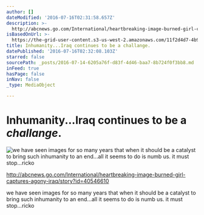 ```yaml
---
author: []
dateModified: '2016-07-16T02:31:58.657Z'
description: >-
  http://abcnews.go.com/International/heartbreaking-image-burned-girl-captures-agony-iraq/story?id=40546610
isBasedOnUrl: >-
  https://the-grid-user-content.s3-us-west-2.amazonaws.com/11f2d4d7-4b99-445b-8b1d-33f2ea33f40b.jpg
title: Inhumanity...Iraq continues to be a challange.
datePublished: '2016-07-16T02:32:08.103Z'
starred: false
sourcePath: _posts/2016-07-14-6205a76f-d83f-4d46-baa7-8b724f0f3bb8.md
inFeed: true
hasPage: false
inNav: false
_type: MediaObject

---
```

# Inhumanity...Iraq continues to be a _challange_.
![we have seen images for so many years that when it should be a catalyst to bring such inhumanity to an end...all it seems to do is numb us. it must stop...ricko](https://the-grid-user-content.s3-us-west-2.amazonaws.com/11f2d4d7-4b99-445b-8b1d-33f2ea33f40b.jpg)

http://abcnews.go.com/International/heartbreaking-image-burned-girl-captures-agony-iraq/story?id=40546610

we have seen images for so many years that when it should be a catalyst to bring such inhumanity to an end...all it seems to do is numb us. it must stop...ricko